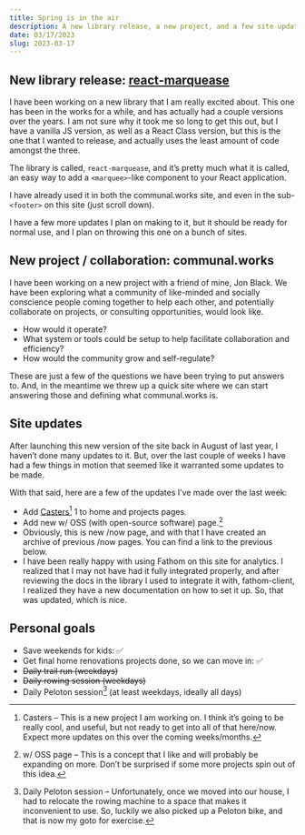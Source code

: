 ```yaml
---
title: Spring is in the air
description: A new library release, a new project, and a few site updates.
date: 03/17/2023
slug: 2023-03-17
---
```


## New library release: [react-marquease](https://www.pkgstats.com/pkg:react-marquease)

I have been working on a new library that I am really excited about. This one has been in the works for a while, and has actually had a couple versions over the years. I am not sure why it took me so long to get this out, but I have a vanilla JS version, as well as a React Class version, but this is the one that I wanted to release, and actually uses the least amount of code amongst the three.

The library is called, `react-marquease`, and it’s pretty much what it is called, an easy way to add a `<marquee>`-like component to your React application.

I have already used it in both the communal.works site, and even in the sub-`<footer>` on this site (just scroll down).

I have a few more updates I plan on making to it, but it should be ready for normal use, and I plan on throwing this one on a bunch of sites.

## New project / collaboration: communal.works

I have been working on a new project with a friend of mine, Jon Black. We have been exploring what a community of like-minded and socially conscience people coming together to help each other, and potentially collaborate on projects, or consulting opportunities, would look like.

- How would it operate?
- What system or tools could be setup to help facilitate collaboration and efficiency?
- How would the community grow and self-regulate?

These are just a few of the questions we have been trying to put answers to. And, in the meantime we threw up a quick site where we can start answering those and defining what communal.works is.

## Site updates

After launching this new version of the site back in August of last year, I haven’t done many updates to it. But, over the last couple of weeks I have had a few things in motion that seemed like it warranted some updates to be made.

With that said, here are a few of the updates I’ve made over the last week:

- Add [Casters](https://www.casters.io)[^1] 1 to home and projects pages.
- Add new w/ OSS (with open-source software) page.[^2]
- Obviously, this is new /now page, and with that I have created an archive of previous /now pages. You can find a link to the previous below.
- I have been really happy with using Fathom on this site for analytics. I realized that I may not have had it fully integrated properly, and after reviewing the docs in the library I used to integrate it with, fathom-client, I realized they have a new documentation on how to set it up. So, that was updated, which is nice.

## Personal goals

- Save weekends for kids: ✅
- Get final home renovations projects done, so we can move in: ✅
- ~~Daily trail run (weekdays)~~
- ~~Daily rowing session (weekdays)~~
- Daily Peloton session[^3] (at least weekdays, ideally all days)

[^1]: Casters – This is a new project I am working on. I think it’s going to be really cool, and useful, but not ready to get into all of that here/now. Expect more updates on this over the coming weeks/months.

[^2]: w/ OSS page – This is a concept that I like and will probably be expanding on more. Don’t be surprised if some more projects spin out of this idea.

[^3]: Daily Peloton session – Unfortunately, once we moved into our house, I had to relocate the rowing machine to a space that makes it inconvenient to use. So, luckily we also picked up a Peloton bike, and that is now my goto for exercise.
